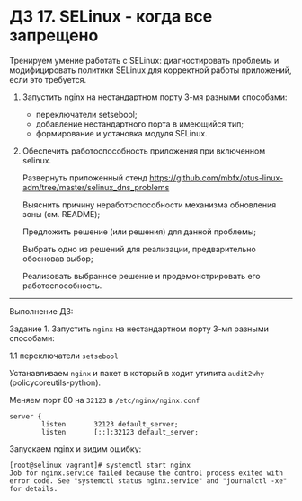 # ДЗ 17. SELinux - когда все запрещено
Тренируем умение работать с SELinux: диагностировать проблемы и модифицировать политики SELinux для корректной работы приложений, если это требуется.

1. Запустить nginx на нестандартном порту 3-мя разными способами:
    * переключатели setsebool;
    * добавление нестандартного порта в имеющийся тип;
    * формирование и установка модуля SELinux.
2. Обеспечить работоспособность приложения при включенном selinux.

    Развернуть приложенный стенд https://github.com/mbfx/otus-linux-adm/tree/master/selinux_dns_problems

    Выяснить причину неработоспособности механизма обновления зоны (см. README);

    Предложить решение (или решения) для данной проблемы;

    Выбрать одно из решений для реализации, предварительно обосновав выбор;

    Реализовать выбранное решение и продемонстрировать его работоспособность.
 ---
Выполнение ДЗ:

Задание 1. Запустить `nginx` на нестандартном порту 3-мя разными способами: 
    
   1.1 переключатели `setsebool` 

   Устанавливаем `nginx` и пакет в который в ходит утилита `audit2why` (policycoreutils-python).
 
   Меняем порт 80 на `32123` в `/etc/nginx/nginx.conf`
```
server {
        listen       32123 default_server;
        listen       [::]:32123 default_server;
```
Запускаем nginx и видим ошибку:
```
[root@selinux vagrant]# systemctl start nginx
Job for nginx.service failed because the control process exited with error code. See "systemctl status nginx.service" and "journalctl -xe" for details.
```
